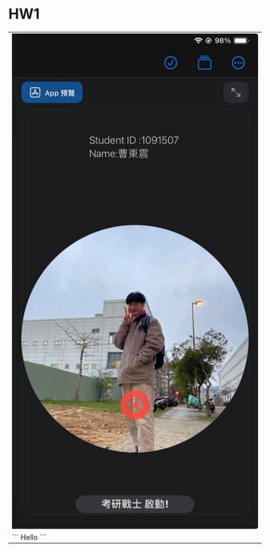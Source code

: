<h1>HW1</h1>
<table>
  <tr>
      <td>
        <img src="hw1.jpg">
      </td>
  </tr>

  <tr>
    <td>
      ```
      Hello
      ```
    </td>
  
  </tr>
  
</table>
